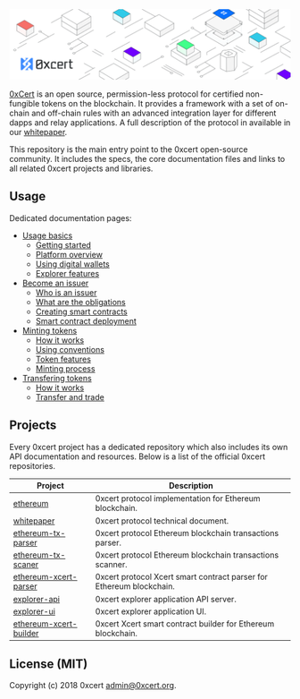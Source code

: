 <img src="assets/cover.png" />

[0xCert](https://0xcert.org) is an open source, permission-less protocol for certified non-fungible
tokens on the blockchain. It provides a framework with a set of on-chain and off-chain rules with an advanced integration layer for different dapps and relay applications. A full description of the protocol in available in our [whitepaper](https://0xcert.org/whitepaper.pdf).

This repository is the main entry point to the 0xcert open-source community. It includes the specs, the core documentation files and links to all related 0xcert projects and libraries. 

## Usage

Dedicated documentation pages:

* [Usage basics](/)
  * [Getting started](/)
  * [Platform overview](/)
  * [Using digital wallets](/)
  * [Explorer features](/)
* [Become an issuer](/)
  * [Who is an issuer](/)
  * [What are the obligations](/)
  * [Creating smart contracts](/)
  * [Smart contract deployment](/)
* [Minting tokens](/)
  * [How it works](/)
  * [Using conventions](/)
  * [Token features](/)
  * [Minting process](/)
* [Transfering tokens](/)
  * [How it works](/)
  * [Transfer and trade](/)

## Projects

Every 0xcert project has a dedicated repository which also includes its own API documentation and resources. Below is a list of the official 0xcert repositories.

| Project | Description
|-|-
| [ethereum](https://github.com/0xcert/ethereum) | 0xcert protocol implementation for Ethereum blockchain.
| [whitepaper](https://github.com/0xcert/whitepaper) | 0xcert protocol technical document.
| [ethereum-tx-parser](https://github.com/0xcert/ethereum-tx-parser) | 0xcert protocol Ethereum blockchain transactions parser.
| [ethereum-tx-scaner](https://github.com/0xcert/ethereum-tx-scaner) | 0xcert protocol Ethereum blockchain transactions scanner.
| [ethereum-xcert-parser](https://github.com/0xcert/ethereum-xcert-parser) | 0xcert protocol Xcert smart contract parser for Ethereum blockchain.
| [explorer-api](https://github.com/0xcert/explorer-api) | 0xcert explorer application API server.
| [explorer-ui](https://github.com/0xcert/explorer-ui) | 0xcert explorer application UI.
| [ethereum-xcert-builder](https://github.com/0xcert/ethereum-xcert-builder) | 0xcert Xcert smart contract builder for Ethereum blockchain.

## License (MIT)

Copyright (c) 2018 0xcert <admin@0xcert.org>.
